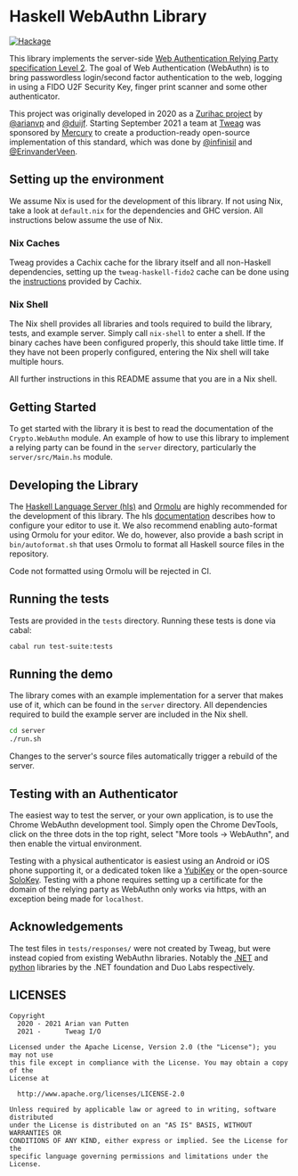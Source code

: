 # Haskell WebAuthn Library

[![Hackage](https://img.shields.io/hackage/v/webauthn.svg)](https://hackage.haskell.org/package/webauthn)

This library implements the server-side
[Web Authentication Relying Party specification Level 2][spec]. The goal of Web
Authentication (WebAuthn) is to bring passwordless login/second factor
authentication to the web, logging in using a FIDO U2F Security Key, finger
print scanner and some other authenticator.

This project was originally developed in 2020 as a [Zurihac project](https://wire.engineering/haskell/events/2020/06/18/wire-goes-zurihac.html) by
[@arianvp](https://github.com/arianvp/) and [@duijf](https://github.com/duijf).
Starting September 2021 a team at [Tweag](https://www.tweag.io/) was sponsored
by [Mercury](https://mercury.com/) to create a production-ready open-source
implementation of this standard, which was done by
[@infinisil](https://github.com/infinisil/) and
[@ErinvanderVeen](https://github.com/ErinvanderVeen/).

## Setting up the environment
We assume Nix is used for the development of this library. If not using Nix,
take a look at `default.nix` for the dependencies and GHC version. All
instructions below assume the use of Nix.

### Nix Caches
Tweag provides a Cachix cache for the library itself and all
non-Haskell dependencies, setting up the `tweag-haskell-fido2` cache can be
done using the [instructions][cachix] provided by Cachix.

### Nix Shell
The Nix shell provides all libraries and tools required to build the library,
tests, and example server. Simply call `nix-shell` to enter a shell. If the
binary caches have been configured properly, this should take little time. If
they have not been properly configured, entering the Nix shell will take
multiple hours.

All further instructions in this README assume that you are in a Nix shell.

## Getting Started
To get started with the library it is best to read the documentation of the
`Crypto.WebAuthn` module. An example of how to use this library to implement a
relying party can be found in the `server` directory, particularly the
`server/src/Main.hs` module.

## Developing the Library
The [Haskell Language Server (hls)][hls] and [Ormolu][ormolu] are highly
recommended for the development of this library. The hls
[documentation][hls-editor] describes how to configure your editor to use it.
We also recommend enabling auto-format using Ormolu for your editor. We do,
however, also provide a bash script in `bin/autoformat.sh` that uses Ormolu to
format all Haskell source files in the repository.

Code not formatted using Ormolu will be rejected in CI.

## Running the tests
Tests are provided in the `tests` directory. Running these tests is done via
cabal:
```bash
cabal run test-suite:tests
```

## Running the demo
The library comes with an example implementation for a server that makes use of
it, which can be found in the `server` directory. All dependencies required to
build the example server are included in the Nix shell.
```bash
cd server
./run.sh
```

Changes to the server's source files automatically trigger a rebuild of the
server.

## Testing with an Authenticator
The easiest way to test the server, or your own application, is to use the
Chrome WebAuthn development tool. Simply open the Chrome DevTools, click on the
three dots in the top right, select "More tools -> WebAuthn", and then enable
the virtual environment.

Testing with a physical authenticator is easiest using an Android or iOS phone
supporting it, or a dedicated token like a [YubiKey][yubikey] or the
open-source [SoloKey][solokey]. Testing with a phone requires setting up a
certificate for the domain of the relying party as WebAuthn only works via
https, with an exception being made for `localhost`.

## Acknowledgements
The test files in `tests/responses/` were not created by Tweag, but
were instead copied from existing WebAuthn libraries. Notably the
[.NET][dotnet] and [python][python] libraries by the .NET foundation and Duo
Labs respectively.

## LICENSES
```text
Copyright
  2020 - 2021 Arian van Putten
  2021 -      Tweag I/O

Licensed under the Apache License, Version 2.0 (the "License"); you may not use
this file except in compliance with the License. You may obtain a copy of the
License at

  http://www.apache.org/licenses/LICENSE-2.0

Unless required by applicable law or agreed to in writing, software distributed
under the License is distributed on an "AS IS" BASIS, WITHOUT WARRANTIES OR
CONDITIONS OF ANY KIND, either express or implied. See the License for the
specific language governing permissions and limitations under the License.
```

[cache]: https://input-output-hk.github.io/haskell.nix/tutorials/getting-started.html#setting-up-the-binary-cache
[cachix]: https://app.cachix.org/cache/tweag-haskell-fido2
[dotnet]: https://github.com/passwordless-lib/fido2-net-lib
[hls-editor]: https://haskell-language-server.readthedocs.io/en/latest/configuration.html#configuring-your-editor
[hls]: https://github.com/haskell/haskell-language-server
[ormolu]: https://github.com/tweag/ormolu
[python]: https://github.com/duo-labs/py_webauthn
[solokey]: https://solokeys.com/
[spec]: https://www.w3.org/TR/webauthn-2/
[yubikey]: https://www.yubico.com/
